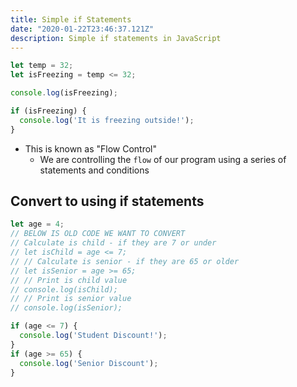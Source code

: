 ```yaml
---
title: Simple if Statements
date: "2020-01-22T23:46:37.121Z"
description: Simple if statements in JavaScript
---
```


```javascript
let temp = 32;
let isFreezing = temp <= 32;

console.log(isFreezing);

if (isFreezing) {
  console.log('It is freezing outside!');
}
```

* This is known as "Flow Control"
    - We are controlling the `flow` of our program using a series of statements and conditions

## Convert to using if statements
```javascript
let age = 4;
// BELOW IS OLD CODE WE WANT TO CONVERT
// Calculate is child - if they are 7 or under
// let isChild = age <= 7;
// // Calculate is senior - if they are 65 or older
// let isSenior = age >= 65;
// // Print is child value
// console.log(isChild);
// // Print is senior value
// console.log(isSenior);

if (age <= 7) {
  console.log('Student Discount!');
}
if (age >= 65) {
  console.log('Senior Discount');
}
```
 

